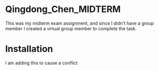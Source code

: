 # Qingdong_Chen_MIDTERM
This was my midterm exam assignment, and since I didn't have a group member I created a virtual group member to complete the task.

# Installation
I am adding this to cause a conflict
